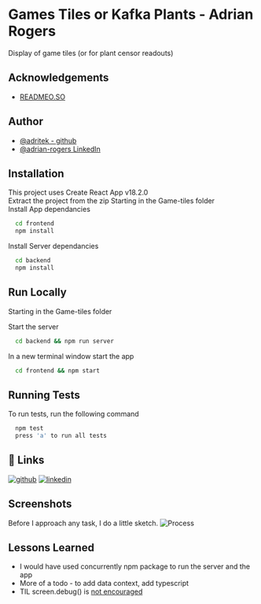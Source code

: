 # Games Tiles or Kafka Plants - Adrian Rogers

Display of game tiles (or for plant censor readouts)

## Acknowledgements

- [READMEO.SO](https://readme.so)

## Author

- [@adritek - github](https://www.github.com/adritek)
- [@adrian-rogers LinkedIn](https://www.linkedin.com/in/adrian-rogers/)

## Installation

This project uses Create React App v18.2.0  
Extract the project from the zip
Starting in the Game-tiles folder  
Install App dependancies

```bash
  cd frontend
  npm install
```

Install Server dependancies

```bash
  cd backend
  npm install
```

## Run Locally

Starting in the Game-tiles folder

Start the server

```bash
  cd backend && npm run server
```

In a new terminal window start the app

```bash
  cd frontend && npm start
```

## Running Tests

To run tests, run the following command

```bash
  npm test
  press 'a' to run all tests
```

## 🔗 Links

[![github](https://img.shields.io/badge/github-000?style=for-the-badge&logo=ko-fi&logoColor=white)](https://github.com/adritek)
[![linkedin](https://img.shields.io/badge/linkedin-0A66C2?style=for-the-badge&logo=linkedin&logoColor=white)](https://www.linkedin.com/in/adrian-rogers/)

## Screenshots

Before I approach any task, I do a little sketch.
![Process](./public/assets/wireframes.jpg)

## Lessons Learned

- I would have used concurrently npm package to run the server and the app
- More of a todo - to add data context, add typescript
- TIL screen.debug() is [not encouraged](https://github.com/testing-library/eslint-plugin-testing-library/blob/main/docs/rules/no-debugging-utils.md)
